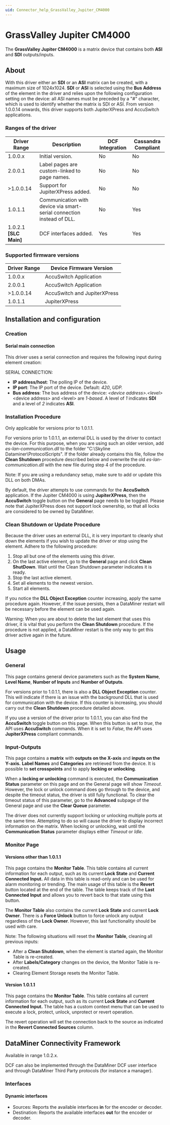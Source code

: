 ```yaml
---
uid: Connector_help_GrassValley_Jupiter_CM4000
---
```


# GrassValley Jupiter CM4000

The **GrassValley Jupiter CM4000** is a matrix device that contains both **ASI** and **SDI** outputs/inputs.

## About

With this driver either an **SDI** or an **ASI** matrix can be created, with a maximum size of 1024x1024. **SDI** or **ASI** is selected using the **Bus Address** of the element in the driver and relies upon the following configuration setting on the device: all ASI names must be preceded by a "#" character, which is used to identify whether the matrix is SDI or ASI. From version 1.0.0.14 onwards, this driver supports both JupiterXPress and AccuSwitch applications.

### Ranges of the driver

| **Driver Range**         | **Description**                                                       | **DCF Integration** | **Cassandra Compliant** |
|--------------------------|-----------------------------------------------------------------------|---------------------|-------------------------|
| 1.0.0.x                  | Initial version.                                                      | No                  | No                      |
| 2.0.0.1                  | Label pages are custom-linked to page names.                          | No                  | No                      |
| \>1.0.0.14               | Support for JupiterXPress added.                                      | No                  | No                      |
| 1.0.1.1                  | Communication with device via smart-serial connection instead of DLL. | No                  | Yes                     |
| 1.0.2.1 **\[SLC Main\]** | DCF interfaces added.                                                 | Yes                 | Yes                     |

### Supported firmware versions

| **Driver Range** | **Device Firmware Version**  |
|------------------|------------------------------|
| 1.0.0.x          | AccuSwitch Application       |
| 2.0.0.1          | AccuSwitch Application       |
| \>1.0.0.14       | AccuSwitch and JupiterXPress |
| 1.0.1.1          | JupiterXPress                |

## Installation and configuration

### Creation

#### Serial main connection

This driver uses a serial connection and requires the following input during element creation:

SERIAL CONNECTION:

- **IP address/host**: The polling IP of the device.
- **IP port**: The IP port of the device. Default: *420*, *UDP.*
- **Bus address**: The bus address of the device: *\<device address\>.\<level\>*
  \<device address\> and \<level\> are *1-based*. A level of *1* indicates **SDI** and a level of *2* indicates **ASI**.

### Installation Procedure

Only applicable for versions prior to 1.0.1.1.

For versions prior to 1.0.1.1, an external DLL is used by the driver to contact the device. For this purpose, when you are using such an older version, add *es-lan-communication.dll* to the folder "C:\Skyline Dataminer\ProtocolScripts". If the folder already contains this file, follow the **Clean Shutdown** procedure described below and overwrite the old *es-lan-communication.dll* with the new file during step 4 of the procedure.

Note: If you are using a redundancy setup, make sure to add or update this DLL on both DMAs.

By default, the driver attempts to use commands for the **AccuSwitch** application. If the Jupiter CM4000 is using **JupiterXPress**, then the **AccuSwitch** toggle button on the **General** page needs to be toggled. Please note that JupiterXPress does not support lock ownership, so that all locks are considered to be owned by DataMiner.

### Clean Shutdown or Update Procedure

Because the driver uses an external DLL, it is very important to cleanly shut down the elements if you wish to update the driver or stop using the element. Adhere to the following procedure:

1.  Stop all but one of the elements using this driver.
2.  On the last active element, go to the **General** page and click **Clean ShutDown**. Wait until the Clean Shutdown parameter indicates it is ready.
3.  Stop the last active element.
4.  Set all elements to the newest version.
5.  Start all elements.

If you notice the **DLL Object Exception** counter increasing, apply the same procedure again. However, if the issue persists, then a DataMiner restart will be necessary before the element can be used again.

Warning: When you are about to delete the last element that uses this driver, it is vital that you perform the **Clean Shutdown** procedure. If the procedure is not applied, a DataMiner restart is the only way to get this driver active again in the future.

## Usage

### General

This page contains general device parameters such as the **System Name**, **Level Name**, **Number of Inputs** and **Number of Outputs**.

For versions prior to 1.0.1.1, there is also a **DLL Object Exception** counter. This will indicate if there is an issue with the background DLL that is used for communication with the device. If this counter is increasing, you should carry out the **Clean Shutdown** procedure detailed above.

If you use a version of the driver prior to 1.0.1.1, you can also find the **AccuSwitch** toggle button on this page. When this button is set to *true*, the API uses **AccuSwitch** commands. When it is set to *False*, the API uses **JupiterXPress** compliant commands.

### Input-Outputs

This page contains a **matrix** with **outputs on the X-axis** and **inputs on the Y-axis.** **Label Names** and **Categories** are retrieved from the device. It is possible to **set crosspoints** and to apply **locking or unlocking**.

When a **locking or unlocking** command is executed, the **Communication Status** parameter on this page and on the General page will show *Timeout*. However, the lock or unlock command does go through to the device, and despite the timeout status, the driver is still fully functional. To clear the timeout status of this parameter, go to the **Advanced** subpage of the General page and use the **Clear Queue** parameter.

The driver does not currently support locking or unlocking multiple ports at the same time. Attempting to do so will cause the driver to display incorrect information on the matrix. When locking or unlocking, wait until the **Communication Status** parameter displays either *Timeout* or *Idle*.

### Monitor Page

#### Versions other than 1.0.1.1

This page contains the **Monitor Table**. This table contains all current information for each output, such as its current **Lock State** and **Current Connected Input.** All data in this table is read-only and can be used for alarm monitoring or trending. The main usage of this table is the **Revert** button located at the end of the table. The table keeps track of the **Last Connected Input** and allows you to revert back to that state using this button.

The **Monitor Table** also contains the current **Lock State** and current **Lock Owner**. There is a **Force Unlock** button to force unlock any output regardless of the **Lock Owner**. However, this last functionality should be used with care.

Note: The following situations will reset the **Monitor Table**, cleaning all previous inputs:

- After a **Clean Shutdown**, when the element is started again, the Monitor Table is re-created.
- After **Labels/Category** changes on the device, the Monitor Table is re-created.
- Clearing Element Storage resets the Monitor Table.

#### Version 1.0.1.1

This page contains the **Monitor Table**. This table contains all current information for each output, such as its current **Lock State** and **Current Connected Input.** The table has a custom context menu that can be used to execute a lock, protect, unlock, unprotect or revert operation.

The revert operation will set the connection back to the source as indicated in the **Revert Connected Sources** column.

## DataMiner Connectivity Framework

Available in range 1.0.2.x.

DCF can also be implemented through the DataMiner DCF user interface and through DataMiner Third Party protocols (for instance a manager).

### Interfaces

#### Dynamic interfaces

- Sources: Reports the available interfaces **in** for the encoder or decoder.
- Destination: Reports the available interfaces **out** for the encoder or decoder.
